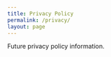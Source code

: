 ```yaml
---
title: Privacy Policy
permalink: /privacy/
layout: page
---
```


Future privacy policy information.
